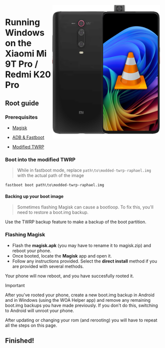 <img align="right" src="https://github.com/n00b69/woa-raphael/blob/main/raphael.png" width="350" alt="Windows 11 running on a Redmi K20 Pro">

# Running Windows on the Xiaomi Mi 9T Pro / Redmi K20 Pro

## Root guide

### Prerequisites
- [Magisk](https://github.com/topjohnwu/Magisk/releases/latest)

- [ADB & Fastboot](https://developer.android.com/studio/releases/platform-tools)

- [Modified TWRP](https://github.com/n00b69/woa-raphael/releases/download/Files/modded-twrp-raphael.img)

### Boot into the modified TWRP
> While in fastboot mode, replace `path\to\modded-twrp-raphael.img` with the actual path of the image
```cmd
fastboot boot path\to\modded-twrp-raphael.img
```

#### Backing up your boot image
> Sometimes flashing Magisk can cause a bootloop. To fix this, you'll need to restore a boot.img backup.

Use the TWRP backup feature to make a backup of the boot partition.

### Flashing Magisk
- Flash the **magisk.apk** (you may have to rename it to magisk.zip) and reboot your phone. 
- Once booted, locate the **Magisk** app and open it.
- Follow any instructions provided. Select the **direct install** method if you are provided with several methods.

Your phone will now reboot, and you have succesfully rooted it.

> [!IMPORTANT]
> After you've rooted your phone, create a new boot.img backup in Android and in Windows (using the WOA Helper app) and remove any remaining boot.img backups you have made previously. If you don't do this, switching to Android will unroot your phone.
> 
> After updating or changing your rom (and rerooting) you will have to repeat all the steps on this page.

## Finished!

